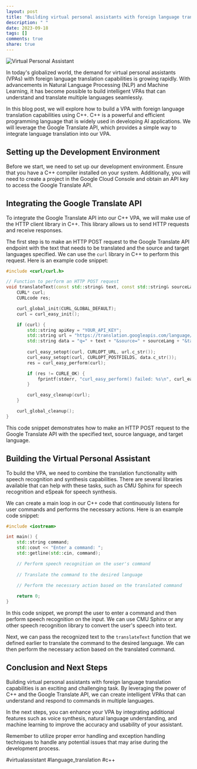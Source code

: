 ```yaml
---
layout: post
title: "Building virtual personal assistants with foreign language translation capabilities using C++"
description: " "
date: 2023-09-18
tags: []
comments: true
share: true
---
```


![Virtual Personal Assistant](image_link)

In today's globalized world, the demand for virtual personal assistants (VPAs) with foreign language translation capabilities is growing rapidly. With advancements in Natural Language Processing (NLP) and Machine Learning, it has become possible to build intelligent VPAs that can understand and translate multiple languages seamlessly.

In this blog post, we will explore how to build a VPA with foreign language translation capabilities using C++. C++ is a powerful and efficient programming language that is widely used in developing AI applications. We will leverage the Google Translate API, which provides a simple way to integrate language translation into our VPA.

## Setting up the Development Environment

Before we start, we need to set up our development environment. Ensure that you have a C++ compiler installed on your system. Additionally, you will need to create a project in the Google Cloud Console and obtain an API key to access the Google Translate API.

## Integrating the Google Translate API

To integrate the Google Translate API into our C++ VPA, we will make use of the HTTP client library in C++. This library allows us to send HTTP requests and receive responses. 

The first step is to make an HTTP POST request to the Google Translate API endpoint with the text that needs to be translated and the source and target languages specified. We can use the `curl` library in C++ to perform this request. Here is an example code snippet:

```cpp
#include <curl/curl.h>

// Function to perform an HTTP POST request
void translateText(const std::string& text, const std::string& sourceLang, const std::string& targetLang) {
    CURL* curl;
    CURLcode res;

    curl_global_init(CURL_GLOBAL_DEFAULT);
    curl = curl_easy_init();

    if (curl) {
        std::string apiKey = "YOUR_API_KEY";
        std::string url = "https://translation.googleapis.com/language/translate/v2?key=" + apiKey;
        std::string data = "q=" + text + "&source=" + sourceLang + "&target=" + targetLang;
        
        curl_easy_setopt(curl, CURLOPT_URL, url.c_str());
        curl_easy_setopt(curl, CURLOPT_POSTFIELDS, data.c_str());
        res = curl_easy_perform(curl);

        if (res != CURLE_OK) {
            fprintf(stderr, "curl_easy_perform() failed: %s\n", curl_easy_strerror(res));
        }

        curl_easy_cleanup(curl);
    }

    curl_global_cleanup();
}
```

This code snippet demonstrates how to make an HTTP POST request to the Google Translate API with the specified text, source language, and target language.

## Building the Virtual Personal Assistant

To build the VPA, we need to combine the translation functionality with speech recognition and synthesis capabilities. There are several libraries available that can help with these tasks, such as CMU Sphinx for speech recognition and eSpeak for speech synthesis.

We can create a main loop in our C++ code that continuously listens for user commands and performs the necessary actions. Here is an example code snippet:

```cpp
#include <iostream>

int main() {
    std::string command;
    std::cout << "Enter a command: ";
    std::getline(std::cin, command);

    // Perform speech recognition on the user's command
    
    // Translate the command to the desired language
    
    // Perform the necessary action based on the translated command

    return 0;
}
```

In this code snippet, we prompt the user to enter a command and then perform speech recognition on the input. We can use CMU Sphinx or any other speech recognition library to convert the user's speech into text.

Next, we can pass the recognized text to the `translateText` function that we defined earlier to translate the command to the desired language. We can then perform the necessary action based on the translated command.

## Conclusion and Next Steps

Building virtual personal assistants with foreign language translation capabilities is an exciting and challenging task. By leveraging the power of C++ and the Google Translate API, we can create intelligent VPAs that can understand and respond to commands in multiple languages.

In the next steps, you can enhance your VPA by integrating additional features such as voice synthesis, natural language understanding, and machine learning to improve the accuracy and usability of your assistant.

Remember to utilize proper error handling and exception handling techniques to handle any potential issues that may arise during the development process.

#virtualassistant #language_translation #c++